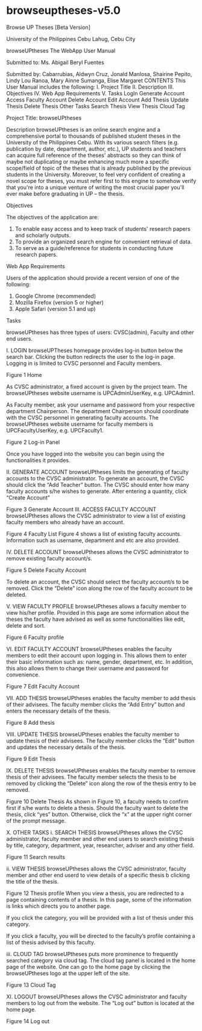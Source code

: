 browseuptheses-v5.0
===================

Browse UP Theses [Beta Version]

University of the Philippines Cebu 
Lahug, Cebu City 
 
 
 
browseUPtheses 
The WebApp User Manual 
 
 
 
 
Submitted to: 
Ms. Abigail Beryl Fuentes 
 
 
Submitted by: 
Cabarrubias, Aldwyn 
Cruz, Jonald 
Manlosa, Shairine 
Pepito, Lindy Lou 
Ranoa, Mary Ainne 
Sumanga, Elise Margaret  CONTENTS
This User Manual includes the following: 
I. Project Title 
II. Description 
III. Objectives 
IV. Web App Requirements 
V. Tasks 
LogIn 
Generate Account 
Access Faculty Account 
Delete Account 
Edit Account 
Add Thesis 
Update Thesis 
Delete Thesis 
Other Tasks 
 Search Thesis 
 View Thesis 
 Cloud Tag 
 
 
 
 
 
 
 
 Project Title: browseUPtheses 
 
Description 
browseUPtheses is an online search engine and a comprehensive portal to 
thousands of published student theses in the University of the Philippines Cebu. 
With its various search filters (e.g. publication by date, department, author, etc.), 
UP students and teachers can acquire full reference of the theses' abstracts so 
they can think of maybe not duplicating or maybe enhancing much more a 
specific scope/field of topic of the theses that is already published by the 
previous students in the University. Moreover, to feel very confident of creating a 
novel scope for theses, you must refer first to this engine to somehow verify that 
you're into a unique venture of writing the most crucial paper you'll ever make 
before graduating in UP – the thesis. 
 
Objectives 
 
The objectives of the application are: 
1. To enable easy access and to keep track of students' research papers 
and scholarly outputs. 
2. To provide an organized search engine for convenient retrieval of data. 
3. To serve as a guide/reference for students in conducting future research 
papers. 
 
 
Web App Requirements 
 
Users of the application should provide a recent version of one of the following: 
1. Google Chrome (recommended) 
2. Mozilla Firefox (version 5 or higher) 
3. Apple Safari (version 5.1 and up) 
 
 
 
 
 
 
 
 Tasks 
 
browseUPtheses has three types of users: CVSC(admin), Faculty and other end 
users. 
 
I. LOGIN 
browseUPTheses homepage provides log-in button below the search 
bar. Clicking the button redirects the user to the log-in page. Logging 
in is limited to CVSC personnel and Faculty members. 
 
 
Figure 1 Home 
 
As CVSC administrator, a fixed account is given by the project team. 
The browseUPtheses website username is UPCAdminUserKey, e.g. 
UPCAdmin1. 
 
As Faculty member, ask your username and password from your 
respective department Chairperson. The department Chairperson 
should coordinate with the CVSC personnel in generating faculty 
accounts. The browseUPtheses website username for faculty members 
is UPCFacultyUserKey, e.g. UPCFaculty1. 
  
Figure 2 Log-in Panel
 
Once you have logged into the website you can begin using the 
functionalities it provides. 
 
 
II. GENERATE ACCOUNT 
browseUPtheses limits the generating of faculty accounts to the CVSC 
administrator. To generate an account, the CVSC should click the 
“Add Teacher” button. The CVSC should enter how many faculty 
accounts s/he wishes to generate. After entering a quantity, click 
“Create Account” 
 
 
Figure 3 Generate Account 
 III. ACCESS FACULTY ACCOUNT
browseUPtheses allows the CVSC administrator to view a list of existing 
faculty members who already have an account. 
 
Figure 4 Faculty List 
Figure 4 shows a list of existing faculty accounts. Information such as 
username, department and etc are also provided. 
 
 IV. DELETE ACCOUNT
browseUPtheses allows the CVSC administrator to remove existing 
faculty account/s. 
 
 
 
Figure 5 Delete Faculty Account 
 
To delete an account, the CVSC should select the faculty account/s to 
be removed. Click the “Delete” icon along the row of the faculty 
account to be deleted. 
 
 
 
 
 
 V. VIEW FACULTY PROFILE
browseUPtheses allows a faculty member to view his/her profile. 
Provided in this page are some information about the theses the 
faculty have advised as well as some functionalities like edit, delete 
and sort. 
 
Figure 6 Faculty profile 
 
 
 
 
 
 
 
 
 
 
 
 
 
 
 
 
 
 
 
  
VI. EDIT FACULTY ACCOUNT
browseUPtheses enables the faculty members to edit their account 
upon logging in. This allows them to enter their basic information such 
as: name, gender, department, etc. In addition, this also allows them 
to change their username and password for convenience. 
 
 
 
 
Figure 7 Edit Faculty Account 
 
 
 
 
 
 
 
 
 
 
 
 
 
 
 
 
 VII. ADD THESIS
browseUPtheses enables the faculty member to add thesis of their 
advisees. The faculty member clicks the “Add Entry” button and enters 
the necessary details of the thesis. 
 
 
Figure 8 Add thesis 
 
 
 
 
 
 
 
 
  
VIII. UPDATE THESIS
browseUPtheses enables the faculty member to update thesis of their 
advisees. The faculty member clicks the “Edit” button and updates the 
necessary details of the thesis. 
 
 
Figure 9 Edit Thesis 
 
 
 
 
 
 IX. DELETE THESIS
browseUPtheses enables the faculty member to remove thesis of their 
advisees. The faculty member selects the thesis to be removed by 
clicking the “Delete” icon along the row of the thesis entry to be 
removed. 
 
 
Figure 10 Delete Thesis 
 As shown in Figure 10, a faculty needs to confirm first if s/he wants to 
delete a thesis. Should the faculty want to delete the thesis, click “yes” button. 
Otherwise, click the “x” at the upper right corner of the prompt message. 
 
 
 
 
 
 
 
 
 
 X. OTHER TASKS
i. SEARCH THESIS
browseUPtheses allows the CVSC administrator, faculty member 
and other end users to search existing thesis by title, category, 
department, year, researcher, adviser and any other field. 
 
 
Figure 11 Search results 
 
 
 
 
 
 
 
 
 
 
 
 
 
 
 
 
 
 
 
 
  
 
ii. VIEW THESIS 
browseUPtheses allows the CVSC administrator, faculty member 
and other end userd to view details of a specific thesis b clicking 
the title of the thesis. 
 
 
Figure 12 Thesis profile 
 When you view a thesis, you are redirected to a page 
containing contents of a thesis. In this page, some of the 
information is links which directs you to another page. 
 
 
If you click the category, you will be provided with a list of thesis 
under this category. 
 
If you click a faculty, you will be directed to the faculty’s profile 
containing a list of thesis advised by this faculty. 
 
iii. CLOUD TAG 
browseUPtheses puts more prominence to frequently searched 
category via cloud tag. The cloud tag panel is located in the 
home page of the website. One can go to the home page by 
clicking the browseUPtheses logo at the upper left of the site. 
 
 
 
 Figure 13 Cloud Tag 
 
 
 
 
 
 
 
 
 
 
 
 
 
 
 XI. LOGOUT
browseUPtheses allows the CVSC administrator and faculty members 
to log out from the website. The “Log out” button is located at the 
home page. 
 
 
 
 
Figure 14 Log out 
 
 
 
 
 
 
 
 
 
